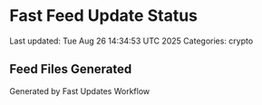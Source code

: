 # Fast Feed Update Status
Last updated: Tue Aug 26 14:34:53 UTC 2025
Categories: crypto

## Feed Files Generated

Generated by Fast Updates Workflow
